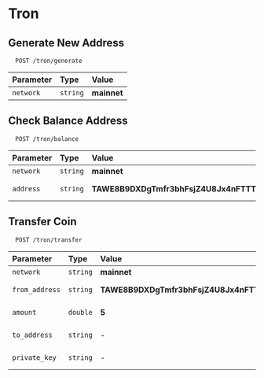 # Tron

## Generate New Address

```
  POST /tron/generate
```

| Parameter | Type     | Value                |
| :-------- | :------- | :--------------------|
| `network` | `string` | **mainnet**          |

## Check Balance Address

```
  POST /tron/balance
```

| Parameter | Type     | Value                                   | Description           |
| :-------- | :------- | :---------------------------------------|:----------------------|
| `network` | `string` | **mainnet**                             |-                      |
| `address` | `string` | **TAWE8B9DXDgTmfr3bhFsjZ4U8Jx4nFTTTT**  | Your Address          |

## Transfer Coin
```
  POST /tron/transfer
```

| Parameter       | Type     | Value                                 | Description          |
| :--------       | :------- | :-------------------------------------|:---------------------|
| `network`       | `string` | **mainnet**                           |-                     |
| `from_address`  | `string` | **TAWE8B9DXDgTmfr3bhFsjZ4U8Jx4nFTTTT**| Your Address         |
| `amount`        | `double` | **5**                                 | Amount Transfer      |
| `to_address`    | `string` | -                                     | Destination Address  |
| `private_key`   | `string` | -                                     | Address Private Key  |




